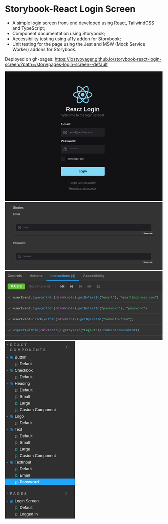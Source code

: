 # Storybook-React Login Screen

- A simple login screen front-end developed using React, TailwindCSS and TypeScript;
- Component documentation using Storybook;
- Accessibility testing using a11y addon for Storybook;
- Unit testing for the page using the Jest and MSW (Mock Service Worker) addons for Storybook. 

Deployed on gh-pages:
https://lostvoyager.github.io/storybook-react-login-screen/?path=/story/pages-login-screen--default

![Login Screen](img/login-screen.png?raw=true "Login Screen")
![Stories](img/stories.png?raw=true "Stories")
![Unit Tests](img/tests.png?raw=true "Unit Tests")
<br/>
![Components Documentation](img/components.png?raw=true "Components Documentation")
